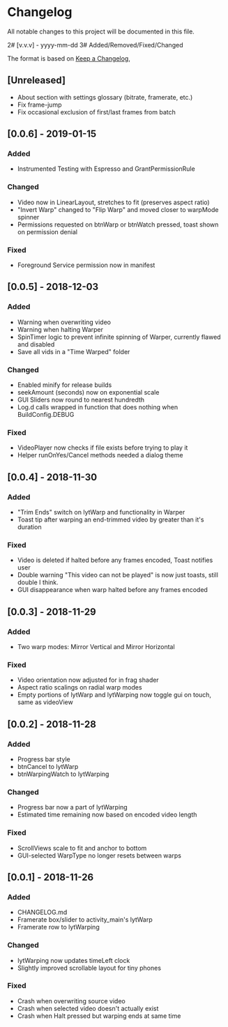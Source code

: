 # Changelog
All notable changes to this project will be documented in this file.

2# [v.v.v] - yyyy-mm-dd
3# Added/Removed/Fixed/Changed

The format is based on [Keep a Changelog](https://keepachangelog.com/en/1.0.0/),

## [Unreleased]
- About section with settings glossary (bitrate, framerate, etc.)
- Fix frame-jump
- Fix occasional exclusion of first/last frames from batch

## [0.0.6] - 2019-01-15
### Added
- Instrumented Testing with Espresso and GrantPermissionRule

### Changed
- Video now in LinearLayout, stretches to fit (preserves aspect ratio)
- "Invert Warp" changed to "Flip Warp" and moved closer to warpMode spinner
- Permissions requested on btnWarp or btnWatch pressed, toast shown on permission denial

### Fixed
- Foreground Service permission now in manifest

## [0.0.5] - 2018-12-03
### Added
- Warning when overwriting video
- Warning when halting Warper
- SpinTimer logic to prevent infinite spinning of Warper, currently flawed and disabled
- Save all vids in a "Time Warped" folder

### Changed
- Enabled minify for release builds
- seekAmount (seconds) now on exponential scale
- GUI Sliders now round to nearest hundredth
- Log.d calls wrapped in function that does nothing when BuildConfig.DEBUG

### Fixed
- VideoPlayer now checks if file exists before trying to play it
- Helper runOnYes/Cancel methods needed a dialog theme

## [0.0.4] - 2018-11-30
### Added
- "Trim Ends" switch on lytWarp and functionality in Warper
- Toast tip after warping an end-trimmed video by greater than it's duration

### Fixed
- Video is deleted if halted before any frames encoded, Toast notifies user
- Double warning "This video can not be played" is now just toasts, still double I think.
- GUI disappearance when warp halted before any frames encoded

## [0.0.3] - 2018-11-29
### Added
- Two warp modes: Mirror Vertical and Mirror Horizontal

### Fixed
- Video orientation now adjusted for in frag shader
- Aspect ratio scalings on radial warp modes
- Empty portions of lytWarp and lytWarping now toggle gui on touch, same as videoView

## [0.0.2] - 2018-11-28
### Added
- Progress bar style
- btnCancel to lytWarp
- btnWarpingWatch to lytWarping

### Changed
- Progress bar now a part of lytWarping
- Estimated time remaining now based on encoded video length

### Fixed
- ScrollViews scale to fit and anchor to bottom
- GUI-selected WarpType no longer resets between warps

## [0.0.1] - 2018-11-26
### Added
- CHANGELOG.md
- Framerate box/slider to activity_main's lytWarp
- Framerate row to lytWarping

### Changed
- lytWarping now updates timeLeft clock
- Slightly improved scrollable layout for tiny phones

### Fixed
- Crash when overwriting source video
- Crash when selected video doesn't actually exist
- Crash when Halt pressed but warping ends at same time